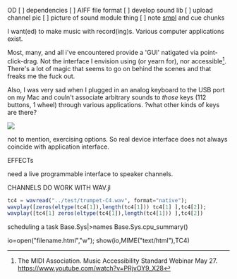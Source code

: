 OD
[ ] dependencies
[ ] AIFF file format
[ ] develop sound lib
[ ] upload channel pic
[ ] picture of sound module thing
[ ] note [smpl](https://www.recordingblogs.com/wiki/sample-chunk-of-a-wave-file) and cue  chunks

I want(ed) to make music with record(ing)s. Various computer applications exist.

Most, many, and all i've encountered provide a 'GUI' natigated via point-click-drag. Not the interface I envision using (or yearn for), nor accessible[^1]. There's a lot of magic that seems to go on behind the scenes and that freaks me the fuck out.

Also, I was very sad when I plugged in an analog keyboard to the USB port on my Mac and couln't associate arbitrary sounds to *those* keys (112 buttons, 1 wheel) through various applications.
?what other kinds of keys are there?

![](keyboard.HEIC)


not to mention, exercising options.
So real device interface does not always coincide with application interface.


EFFECTs

need a live programmable interface to speaker channels.

CHANNELS DO WORK WITH WAV.jl
```julia
tc4 = wavread("../test/trumpet-C4.wav", format="native");
wavplay([zeros(eltype(tc4[1]),length(tc4[1])) tc4[1] ],tc4[2]);
wavplay([tc4[1] zeros(eltype(tc4[1]),length(tc4[1])) ],tc4[2])
```

scheduling a task
Base.Sys|>names
Base.Sys.cpu_summary()

io=open("filename.html","w");
show(io,MIME("text/html"),TC4)

[^1]: The MIDI Association. Music Accessibility Standard Webinar May 27. https://www.youtube.com/watch?v=PRjvOY9_X28
